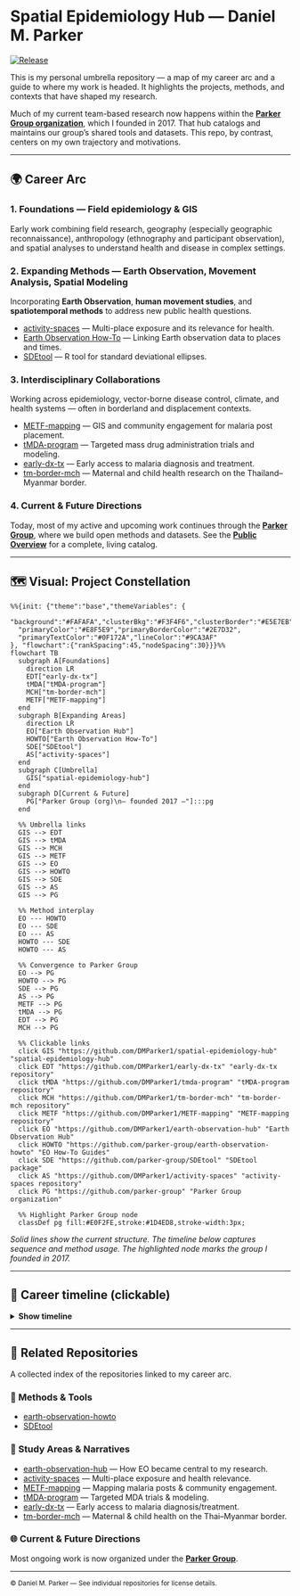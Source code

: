# Spatial Epidemiology Hub — Daniel M. Parker

[![Release](https://img.shields.io/github/v/release/DMParker1/spatial-epidemiology-hub)](https://github.com/DMParker1/spatial-epidemiology-hub/releases)

This is my personal umbrella repository — a map of my career arc and a guide to where my work is headed. It highlights the projects, methods, and contexts that have shaped my research.  

Much of my current team-based research now happens within the [**Parker Group organization**](https://github.com/parker-group), which I founded in 2017. That hub catalogs and maintains our group’s shared tools and datasets. This repo, by contrast, centers on my own trajectory and motivations.  

---

## 🌍 Career Arc

### 1. **Foundations** — Field epidemiology & GIS
Early work combining field research, geography (especially geographic reconnaissance), anthropology (ethnography and participant observation), and spatial analyses to understand health and disease in complex settings.

### 2. **Expanding Methods** — Earth Observation, Movement Analysis, Spatial Modeling
Incorporating **Earth Observation**, **human movement studies**, and **spatiotemporal methods** to address new public health questions.  

- [activity-spaces](https://github.com/DMParker1/activity-spaces) — Multi-place exposure and its relevance for health.  
- [Earth Observation How-To](https://github.com/parker-group/earth-observation-howto) — Linking Earth observation data to places and times.  
- [SDEtool](https://github.com/parker-group/SDEtool) — R tool for standard deviational ellipses.  

### 3. **Interdisciplinary Collaborations**
Working across epidemiology, vector-borne disease control, climate, and health systems — often in borderland and displacement contexts.  

- [METF-mapping](https://github.com/DMParker1/METF-mapping) — GIS and community engagement for malaria post placement.  
- [tMDA-program](https://github.com/DMParker1/tmda-program) — Targeted mass drug administration trials and modeling.  
- [early-dx-tx](https://github.com/DMParker1/early-dx-tx) — Early access to malaria diagnosis and treatment.  
- [tm-border-mch](https://github.com/DMParker1/tm-border-mch) — Maternal and child health research on the Thailand–Myanmar border.  

### 4. **Current & Future Directions**
Today, most of my active and upcoming work continues through the [**Parker Group**](https://github.com/parker-group), where we build open methods and datasets. See the [**Public Overview**](https://github.com/parker-group/public-overview) for a complete, living catalog.  

---

<a id="constellation"></a>
## 🗺 Visual: Project Constellation

```mermaid
%%{init: {"theme":"base","themeVariables": {
  "background":"#FAFAFA","clusterBkg":"#F3F4F6","clusterBorder":"#E5E7EB",
  "primaryColor":"#E8F5E9","primaryBorderColor":"#2E7D32",
  "primaryTextColor":"#0F172A","lineColor":"#9CA3AF"
}, "flowchart":{"rankSpacing":45,"nodeSpacing":30}}}%%
flowchart TB
  subgraph A[Foundations]
    direction LR
    EDT["early-dx-tx"]
    tMDA["tMDA-program"]
    MCH["tm-border-mch"]
    METF["METF-mapping"]
  end
  subgraph B[Expanding Areas]
    direction LR
    EO["Earth Observation Hub"]
    HOWTO["Earth Observation How-To"]
    SDE["SDEtool"]
    AS["activity-spaces"]
  end
  subgraph C[Umbrella]
    GIS["spatial-epidemiology-hub"]
  end
  subgraph D[Current & Future]
    PG["Parker Group (org)\n— founded 2017 —"]:::pg
  end

  %% Umbrella links
  GIS --> EDT
  GIS --> tMDA
  GIS --> MCH
  GIS --> METF
  GIS --> EO
  GIS --> HOWTO
  GIS --> SDE
  GIS --> AS
  GIS --> PG

  %% Method interplay
  EO --- HOWTO
  EO --- SDE
  EO --- AS
  HOWTO --- SDE
  HOWTO --- AS

  %% Convergence to Parker Group
  EO --> PG
  HOWTO --> PG
  SDE --> PG
  AS --> PG
  METF --> PG
  tMDA --> PG
  EDT --> PG
  MCH --> PG

  %% Clickable links
  click GIS "https://github.com/DMParker1/spatial-epidemiology-hub" "spatial-epidemiology-hub"
  click EDT "https://github.com/DMParker1/early-dx-tx" "early-dx-tx repository"
  click tMDA "https://github.com/DMParker1/tmda-program" "tMDA-program repository"
  click MCH "https://github.com/DMParker1/tm-border-mch" "tm-border-mch repository"
  click METF "https://github.com/DMParker1/METF-mapping" "METF-mapping repository"
  click EO "https://github.com/DMParker1/earth-observation-hub" "Earth Observation Hub"
  click HOWTO "https://github.com/parker-group/earth-observation-howto" "EO How-To Guides"
  click SDE "https://github.com/parker-group/SDEtool" "SDEtool package"
  click AS "https://github.com/DMParker1/activity-spaces" "activity-spaces repository"
  click PG "https://github.com/parker-group" "Parker Group organization"

  %% Highlight Parker Group node
  classDef pg fill:#E0F2FE,stroke:#1D4ED8,stroke-width:3px;
```

*Solid lines show the current structure. The timeline below captures sequence and method usage. The highlighted node marks the group I founded in 2017.*

---
<a id="timeline"></a>
## 📜 Career timeline (clickable)
<details>
<summary><b>Show timeline</b></summary>

- **1980–2009 — Early years:** I have loved maps since childhood → growing interest in GIS & disease mapping as an undergrad. student *(University of Washington, Seattle)*.  
- **2009–2014 — Penn State:** Spatial methods with [Stephen Matthews](https://sociology.la.psu.edu/people/stephen-a-matthews/); dissertation on malaria & demography along the Thailand–Myanmar border. My interest in tropical diseases began at UW Seattle, but was cemented at Penn State w/ the ICEMR project and [Liwang Cui's](https://health.usf.edu/medicine/internalmedicine/infectious/faculty/liwangcui) mentorship. 
- **Pre-METF  — Early Dx/TX:** Long-running [SMRU](https://www.shoklo-unit.com/) strategy; evidence base for later work → repo: [early-dx-tx](https://github.com/DMParker1/early-dx-tx).  
- **2013–2017 — tMDA trials:** MDA for *P. falciparum*; informed METF → repo: [tmda-program](https://github.com/DMParker1/tmda-program).  
- **2013–2017 — METF-mapping (postdoc at SMRU/MORU):** Built GIS for malaria posts, logistics, analyses → repo: [METF-mapping](https://github.com/DMParker1/METF-mapping).  
- **2015–2017 — MCH analyses:** SMRU MCH predates METF; I had several collaborations w/ MCH; leveraged METF GIS → repo: [tm-border-mch](https://github.com/DMParker1/tm-border-mch).  
- **2016+     — EO collaborations:** LOWMRU / [Paul Newton](https://www.ndm.ox.ac.uk/team/paul-newton); EO used in METF & MCH → hub: [earth-observation-hub](https://github.com/DMParker1/earth-observation-hub).  
- **2017+     — Methods focus:** [SDEtool](https://github.com/parker-group/SDEtool) · [HumMovPatt](https://github.com/SaiTheinThanTun/HumMovPatt) · [earth-observation-howto](https://github.com/parker-group/earth-observation-howto).  
- **2017+     — UC Irvine:** Founded [Parker Group](https://github.com/parker-group) — open methods & datasets.
</details>


<!--
## 🧪 Methods ↔ Projects matrix (present links)

| Methods → Projects | METF | MCH | tMDA | EDT |
|---|:--:|:--:|:--:|:--:|
| **Earth Observation (EO)** | ✔️ | ✔️ |  |  |
| **SDEtool (SDE)** |  | ✔️ |  |  |
| **HumMovPatt** |  |  |  |  |
| **Raster-Buffer Extractor** |  |  |  |  |

> “EDT” = early-dx-tx.
-->

---

## 🔗 Related Repositories

A collected index of the repositories linked to my career arc.  

### 🧰 Methods & Tools
- [earth-observation-howto](https://github.com/parker-group/earth-observation-howto)  
- [SDEtool](https://github.com/parker-group/SDEtool)  

### 🔎 Study Areas & Narratives
- [earth-observation-hub](https://github.com/DMParker1/earth-observation-hub) — How EO became central to my research.  
- [activity-spaces](https://github.com/DMParker1/activity-spaces) — Multi-place exposure and health relevance.  
- [METF-mapping](https://github.com/DMParker1/METF-mapping) — Mapping malaria posts & community engagement.  
- [tMDA-program](https://github.com/DMParker1/tmda-program) — Targeted MDA trials & modeling.  
- [early-dx-tx](https://github.com/DMParker1/early-dx-tx) — Early access to malaria diagnosis/treatment.  
- [tm-border-mch](https://github.com/DMParker1/tm-border-mch) — Maternal & child health on the Thai–Myanmar border.  

### 🌐 Current & Future Directions
Most ongoing work is now organized under the [**Parker Group**](https://github.com/parker-group).  

---

<sub>© Daniel M. Parker — See individual repositories for license details.</sub>

